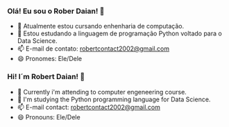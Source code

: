 ### Olá! Eu sou o Rober Daian! 👋

- 🔭 Atualmente estou cursando enhenharia de computação.
- 🌱 Estou estudando a linguagem de programação Python voltado para o Data Science.
- 📫 E-mail de contato: robertcontact2002@gmail.com
- 😄 Pronomes: Ele/Dele
### Hi! I´m Robert Daian! 👋
- 🔭 Currently i'm attending to computer engeneering course.
- 🌱 I'm studying the Python programming language for Data Science. 
- 📫 E-mail contact: robertcontact2002@gmail.com
- 😄 Pronouns: Ele/Dele
